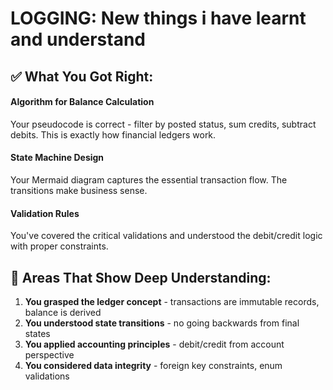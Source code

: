# LOGGING: New things i have learnt and understand

## ✅ What You Got Right:

#### **Algorithm for Balance Calculation**

Your pseudocode is correct - filter by posted status, sum credits, subtract debits. This is exactly how financial ledgers work.

#### **State Machine Design**

Your Mermaid diagram captures the essential transaction flow. The transitions make business sense.

#### **Validation Rules**

You've covered the critical validations and understood the debit/credit logic with proper constraints.

## **🎯 Areas That Show Deep Understanding:**

1. **You grasped the ledger concept** - transactions are immutable records, balance is derived
2. **You understood state transitions** - no going backwards from final states
3. **You applied accounting principles** - debit/credit from account perspective
4. **You considered data integrity** - foreign key constraints, enum validations

